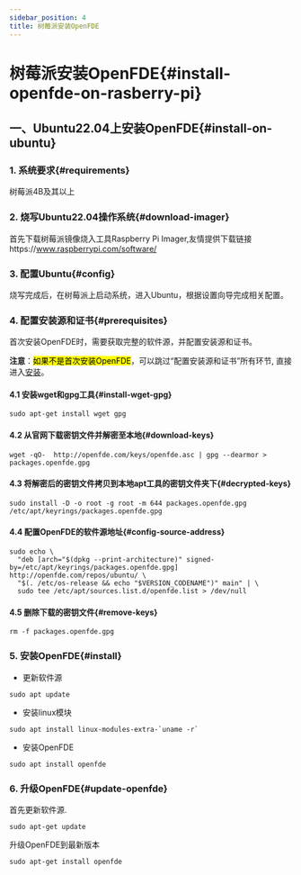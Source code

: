 ```yaml
---
sidebar_position: 4
title: 树莓派安装OpenFDE
---
```


# 树莓派安装OpenFDE{#install-openfde-on-rasberry-pi}

## 一、Ubuntu22.04上安装OpenFDE{#install-on-ubuntu}

### 1. 系统要求{#requirements}

树莓派4B及其以上

### 2. 烧写Ubuntu22.04操作系统{#download-imager}

首先下载树莓派镜像烧入工具Raspberry Pi Imager,友情提供下载链接https://www.raspberrypi.com/software/

### 3. 配置Ubuntu{#config}

烧写完成后，在树莓派上启动系统，进入Ubuntu，根据设置向导完成相关配置。

### 4. 配置安装源和证书{#prerequisites}

首次安装OpenFDE时，需要获取完整的软件源，并配置安装源和证书。

 **注意**：<mark>如果不是首次安装OpenFDE</mark>，可以跳过“配置安装源和证书”所有环节, 直接进入[安装](#install)。

#### 4.1 安装wget和gpg工具{#install-wget-gpg}

```
sudo apt-get install wget gpg
```

#### 4.2 从官网下载密钥文件并解密至本地{#download-keys}

```
wget -qO-  http://openfde.com/keys/openfde.asc | gpg --dearmor > packages.openfde.gpg
```

#### 4.3 将解密后的密钥文件拷贝到本地apt工具的密钥文件夹下{#decrypted-keys}

```
sudo install -D -o root -g root -m 644 packages.openfde.gpg /etc/apt/keyrings/packages.openfde.gpg
```

#### 4.4 配置OpenFDE的软件源地址{#config-source-address}
 
```
sudo echo \
  "deb [arch="$(dpkg --print-architecture)" signed-by=/etc/apt/keyrings/packages.openfde.gpg] http://openfde.com/repos/ubuntu/ \
  "$(. /etc/os-release && echo "$VERSION_CODENAME")" main" | \
  sudo tee /etc/apt/sources.list.d/openfde.list > /dev/null
```

#### 4.5 删除下载的密钥文件{#remove-keys}

```
rm -f packages.openfde.gpg
```

### 5. 安装OpenFDE{#install}

- 更新软件源

```
sudo apt update
```

- 安装linux模块
  
```
sudo apt install linux-modules-extra-`uname -r`
```

- 安装OpenFDE

```
sudo apt install openfde
```

### 6. 升级OpenFDE{#update-openfde}

首先更新软件源.

```
sudo apt-get update
```

升级OpenFDE到最新版本

```
sudo apt-get install openfde
```